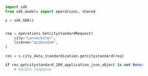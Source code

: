 <!-- Start SDK Example Usage -->
```python
import sdk
from sdk.models import operations, shared

s = sdk.SDK()


req = operations.GetcitystandardRequest(
    city="Laruecester",
    license="quibusdam",
)
    
res = s.city_data_standardization.getcitystandard(req)

if res.getcitystandard_200_application_json_object is not None:
    # handle response
```
<!-- End SDK Example Usage -->